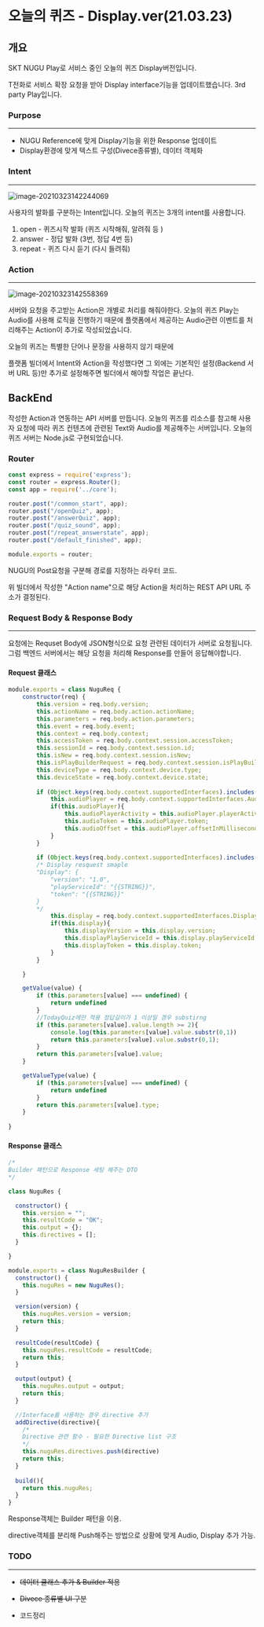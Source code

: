 # 오늘의 퀴즈 - Display.ver(21.03.23)

## 개요

SKT NUGU Play로 서비스 중인 오늘의 퀴즈 Display버전입니다.

T전화로 서비스 확장 요청을 받아 Display interface기능을 업데이트했습니다. 3rd party Play입니다.



### Purpose

----

- NUGU Reference에 맞게 Display기능을 위한 Response 업데이트
- Display환경에 맞게 텍스트 구성(Divece종류별), 데이터 객체화



### Intent

---



![image-20210323142244069](./img/image-20210323142244069.png)



사용자의 발화를 구분하는 Intent입니다. 오늘의 퀴즈는 3개의 intent를 사용합니다.

1. open - 퀴즈시작 발화 (퀴즈 시작해줘, 알려줘 등 )
2. answer - 정답 발화 (3번, 정답 4번 등)
3. repeat - 퀴즈 다시 듣기 (다시 들려줘)





### Action

---



![image-20210323142558369](./img/image-20210323142558369.png)

서버와 요청을 주고받는 Action은 개별로 처리를 해줘야한다. 오늘의 퀴즈 Play는 Audio를 사용해 로직을 진행하기 때문에 플랫폼에서 제공하는 Audio관련 이벤트를 처리해주는 Action이 추가로 작성되었습니다.



오늘의 퀴즈는 특별한 단어나 문장을 사용하지 않기 때문에

플랫폼 빌더에서 Intent와 Action을 작성했다면 그 외에는 기본적인 설정(Backend 서버 URL 등)만 추가로 설정해주면 빌더에서 해야할 작업은 끝난다. 





## BackEnd

작성한 Action과 연동하는 API 서버를 만듭니다. 오늘의 퀴즈를 리소스를 참고해 사용자 요청에 따라 퀴즈 컨텐츠에 관련된 Text와 Audio를 제공해주는 서버입니다. 오늘의 퀴즈 서버는 Node.js로 구현되었습니다.

### Router

```javascript
const express = require('express');
const router = express.Router();
const app = require('../core');

router.post("/common_start", app);
router.post("/openQuiz", app);
router.post("/answerQuiz", app);
router.post("/quiz_sound", app);
router.post("/repeat_answerstate", app);
router.post("/default_finished", app);

module.exports = router;
```

NUGU의 Post요청을 구분해 경로를 지정하는 라우터 코드. 

위 빌더에서 작성한 "Action name"으로 해당 Action을 처리하는 REST API URL 주소가 결정된다.





### Request Body & Response Body

---

요청에는 Requset Body에 JSON형식으로 요청 관련된 데이터가 서버로 요청됩니다. 그럼 백엔드 서버에서는 해당 요청을 처리해 Response를 만들어 응답해야합니다.

#### Request 클래스

```javascript
module.exports = class NuguReq {
    constructor(req) {
        this.version = req.body.version;
        this.actionName = req.body.action.actionName;
        this.parameters = req.body.action.parameters;
        this.event = req.body.event;
        this.context = req.body.context;
        this.accessToken = req.body.context.session.accessToken;
        this.sessionId = req.body.context.session.id;
        this.isNew = req.body.context.session.isNew;
        this.isPlayBuilderRequest = req.body.context.session.isPlayBuilderRequest;
        this.deviceType = req.body.context.device.type;
        this.deviceState = req.body.context.device.state;
      
        if (Object.keys(req.body.context.supportedInterfaces).includes('AudioPlayer')) {
            this.audioPlayer = req.body.context.supportedInterfaces.AudioPlayer;
            if(this.audioPlayer){
                this.audioPlayerActivity = this.audioPlayer.playerActivity;
                this.audioToken = this.audioPlayer.token;
                this.audioOffset = this.audioPlayer.offsetInMilliseconds;
            }
        }
     
        if (Object.keys(req.body.context.supportedInterfaces).includes('Display')) {
        /* Display resquest smaple
        "Display": {
            "version": "1.0",
            "playServiceId": "{{STRING}}",
            "token": "{{STRING}}"
        }
        */
            this.display = req.body.context.supportedInterfaces.Display;
            if(this.display){
                this.displayVersion = this.display.version;
                this.displayPlayServiceId = this.display.playServiceId;
                this.displayToken = this.display.token;
            }
        }

    }

    getValue(value) {
        if (this.parameters[value] === undefined) {
            return undefined
        }
        //TodayQuiz에만 적용 정답길이가 1 이상일 경우 substirng
        if (this.parameters[value].value.length >= 2){
            console.log(this.parameters[value].value.substr(0,1))
            return this.parameters[value].value.substr(0,1);
        }
        return this.parameters[value].value;
    }

    getValueType(value) {
        if (this.parameters[value] === undefined) {
            return undefined
        }
        return this.parameters[value].type;
    }
   
}


```



#### Response 클래스

```javascript
/* 
Builder 패턴으로 Response 세팅 해주는 DTO
*/

class NuguRes {

  constructor() {
    this.version = "";
    this.resultCode = "OK";
    this.output = {};
    this.directives = [];
  }

}

module.exports = class NuguResBuilder {
  constructor() {
    this.nuguRes = new NuguRes();
  }

  version(version) {
    this.nuguRes.version = version;
    return this;
  }

  resultCode(resultCode) {
    this.nuguRes.resultCode = resultCode;
    return this;
  }

  output(output) {
    this.nuguRes.output = output;
    return this;
  }

  //Interface를 사용하는 경우 directive 추가
  addDirective(directive){
    /*
    Directive 관련 함수 - 필요한 Directive list 구조
    */
    this.nuguRes.directives.push(directive)
    return this;
  }
  
  build(){ 
    return this.nuguRes;
  }
}
```



Response객체는 Builder 패턴을 이용. 

directive객체를 분리해 Push해주는 방법으로 상황에 맞게 Audio, Display 추가 가능. 



### TODO

----

- ~~데이터 클래스 추가 & Builder 적용~~

- ~~Divece 종류별 UI 구분~~
- 코드정리

